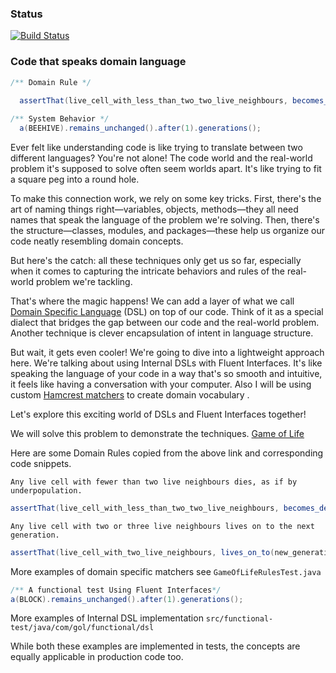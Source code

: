 ### Status
[![Build Status](https://api.travis-ci.org/codehackerr/JGoL.png)](https://api.travis-ci.org/codehackerr/JGoL.png)

### Code that speaks domain language

```java
/** Domain Rule */
   
  assertThat(live_cell_with_less_than_two_two_live_neighbours, becomes_dead_in(next_generation));

/** System Behavior */
  a(BEEHIVE).remains_unchanged().after(1).generations();
``` 

Ever felt like understanding code is like trying to translate between two different languages? You're not alone! The code world and the real-world problem it's supposed to solve often seem worlds apart. It's like trying to fit a square peg into a round hole.

To make this connection work, we rely on some key tricks. First, there's the art of naming things right—variables, objects, methods—they all need names that speak the language of the problem we're solving.
Then, there's the structure—classes, modules, and packages—these help us organize our code neatly resembling domain concepts.

But here's the catch: all these techniques only get us so far, especially when it comes to capturing the intricate behaviors and rules of the real-world problem we're tackling.

That's where the magic happens!
We can add a layer of what we call [Domain Specific Language](https://martinfowler.com/dsl.html#:~:text=A%20Domain%2DSpecific%20Language%20\(DSL,as%20computing%20has%20been%20done.\)) (DSL) on top of our code. Think of it as a special dialect that bridges the gap between our code and the real-world problem.
Another technique is clever encapsulation of intent in language structure.

But wait, it gets even cooler! We're going to dive into a lightweight approach here.
We're talking about using Internal DSLs with Fluent Interfaces.
It's like speaking the language of your code in a way that's so smooth and intuitive, it feels like having a conversation with your computer.
Also I will be using custom [Hamcrest matchers](https://hamcrest.org/JavaHamcrest/) to create domain vocabulary .

Let's explore this exciting world of DSLs and Fluent Interfaces together!

We will solve this problem to demonstrate the techniques. [Game of Life](https://en.wikipedia.org/wiki/Conway%27s_Game_of_Life)

Here are some Domain Rules copied from the above link and corresponding code snippets.

`Any live cell with fewer than two live neighbours dies, as if by underpopulation.`
```java 
assertThat(live_cell_with_less_than_two_two_live_neighbours, becomes_dead_in(next_generation));
```
`Any live cell with two or three live neighbours lives on to the next generation.`
```java
assertThat(live_cell_with_two_live_neighbours, lives_on_to(new_generation));
```

More examples of domain specific matchers see `GameOfLifeRulesTest.java`

```Java
/** A functional test Using Fluent Interfaces*/
a(BLOCK).remains_unchanged().after(1).generations();
```

More examples of Internal DSL implementation `src/functional-test/java/com/gol/functional/dsl`

While both these examples are implemented in tests, the concepts are equally applicable in production code too.
